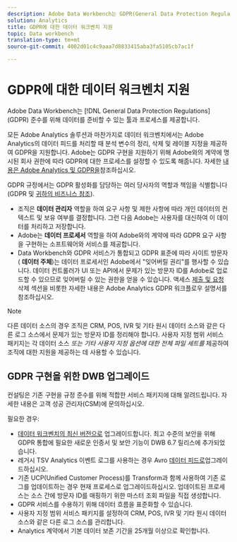 ```yaml
---
description: Adobe Data Workbench는 GDPR(General Data Protection Regulations)을 준수하는 데이터를 준비할 수 있는 도구와 프로세스를 제공합니다.
solution: Analytics
title: GDPR에 대한 데이터 워크벤치 지원
topic: Data workbench
translation-type: tm+mt
source-git-commit: 4002d01c4c9aaa7d8833415aba3fa5105cb7ac1f

---
```



# GDPR에 대한 데이터 워크벤치 지원

Adobe Data Workbench는 [!DNL General Data Protection Regulations] (GDPR) 준수를 위해 데이터를 준비할 수 있는 툴과 프로세스를 제공합니다.

모든 Adobe Analytics 솔루션과 마찬가지로 데이터 워크벤치에서는 Adobe Analytics의 데이터 피드를 처리할 때 분석 변수의 정리, 삭제 및 레이블 지정을 제공하여 GDPR을 지원합니다. Adobe는 GDPR 구현을 지원하기 위해 Adobe와의 계약에 명시된 회사 권한에 따라 GDPR에 대한 프로세스를 설정할 수 있도록 해줍니다. 자세한 [내용은 Adobe Analytics 및 GDPR을](https://docs.adobe.com/content/help/en/analytics/admin/data-governance/an-gdpr-overview.html)참조하십시오.

GDPR 규정에서는 GDPR 활성화를 담당하는 여러 당사자의 역할과 책임을 식별합니다(GDPR 및 [귀하의 비즈니스 참조](https://www.adobe.com/kr/privacy/general-data-protection-regulation.html)).

* 조직은 **데이터 관리자** 역할을 하여 요구 사항 및 제한 사항에 따라 개인 데이터의 컨텍스트 및 보유 여부를 결정합니다. 그런 다음 Adobe는 사용자를 대신하여 이 데이터를 처리하고 저장합니다.
* Adobe는 **데이터 프로세서** 역할을 하여 Adobe와의 계약에 따라 GDPR 요구 사항을 구현하는 소프트웨어와 서비스를 제공합니다.
* Data Workbench와 GDPR 서비스가 통합되고 GDPR 표준에 따라 사이트 방문자( **데이터 주체**)는 데이터 프로세서인 Adobe에서 &quot;잊어버릴 권리&quot;를 행사할 수 있습니다. 데이터 컨트롤러가 UI 또는 API에서 문제가 있는 방문자 ID를 Adobe로 업로드할 수 있으므로 잊어버릴 수 있는 권한을 얻을 수 있습니다. 액세스 [제출 및 요청](https://docs.adobe.com/help/en/analytics/admin/data-governance/an-gdpr-workflow.html) 삭제 섹션을 비롯한 자세한 내용은 Adobe Analytics GDPR 워크플로우 [](https://docs.adobe.com/content/help/en/analytics/admin/data-governance/gdpr-submit-access-delete.html) 설명서를 참조하십시오.

>[!NOTE]
>
>다른 데이터 소스의 경우 조직은 CRM, POS, IVR 및 기타 원시 데이터 소스와 같은 다른 로그 소스에서 문제가 있는 방문자 ID를 정리해야 합니다. 사용자 지정 범위 서비스 패키지는 각 데이터 소스 _또는 기타 사용자 지정 옵션에 대한 전체 파일 세트를_ 제공하여 조직에 대한 지원을 제공하는 데 사용할 수 있습니다.

## GDPR 구현을 위한 DWB 업그레이드

컨설팅은 기존 구현을 규정 준수를 위해 적합한 서비스 패키지에 대해 알려드립니다. 자세한 내용은 고객 성공 관리자(CSM)에 문의하십시오.

필요한 경우:

* [데이터 워크벤치의 최신 버전으로](https://docs.adobe.com/content/help/en/data-workbench/using/release-notes/release-notes.html) 업그레이드합니다. 최고 수준의 보안을 위해 GDPR 통합에 필요한 새로운 인증서 및 보안 기능이 DWB 6.7 릴리스에 추가되었습니다.
* 레거시 TSV Analytics 이벤트 로그를 사용하는 경우 Avro [데이터 피드로](https://docs.adobe.com/content/help/en/data-workbench/using/dataset/log-proc-config-file/c-log-sources.html#section-9a824b4c3d5549e7952a7111232035b2)업그레이드하십시오.
* 기존 UCP(Unified Customer Process)를 Transform과 함께 사용하여 기존 로그를 업데이트하는 경우 현재 프로세스로 업그레이드하십시오. 업데이트된 프로세스는 소스 간에 방문자 ID를 매핑하기 위한 마스터 조회 파일을 직접 생성합니다.
* GDPR 서비스를 수용하기 위해 데이터 흐름을 표준화할 수 있습니다.
* 사용자 지정 범위 서비스 패키지를 설정하여 CRM, POS, IVR 및 기타 원시 데이터 소스와 같은 다른 로그 소스를 관리합니다.
* Analytics 계약에서 기본 데이터 보존 기간을 25개월 이상으로 확인합니다.
